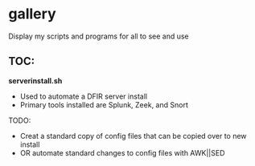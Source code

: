# gallery
Display my scripts and programs for all to see and use

## TOC:
**serverinstall.sh**
- Used to automate a DFIR server install
- Primary tools installed are Splunk, Zeek, and Snort

TODO:
- Creat a standard copy of config files that can be copied over to new install
- OR automate standard changes to config files with AWK||SED
